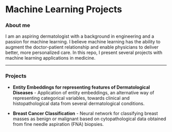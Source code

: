 # Machine Learning Projects

### About me
I am an aspiring dermatologist with a background in engineering and a passion for machine learning. I believe machine learning has the ability to augment the doctor-patient relationship and enable physicians to deliver better, more personalized care. In this repo, I present several projects with machine learning applications in medicine.  

------------------------------------------

### Projects
* **Entity Embeddings for representing features of Dermatological Diseases** - Application of entity embeddings, an alternative way of representing categorical variables, towards clinical and histopathological data from several dermatological conditions.

* **Breast Cancer Classification** - Neural network for classifying breast masses as benign or malignant based on cytopathological data obtained from fine needle aspiration (FNA) biopsies.  
